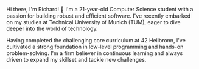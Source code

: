 Hi there, I'm Richard! 👋
I'm a 21-year-old Computer Science student with a passion for building robust and efficient software. I've recently embarked on my studies at Technical University of Munich (TUM), eager to dive deeper into the world of technology.

Having completed the challenging core curriculum at 42 Heilbronn, I've cultivated a strong foundation in low-level programming and hands-on problem-solving. I'm a firm believer in continuous learning and always driven to expand my skillset and tackle new challenges.

<!-- 🚀 Technologies & Tools
Here's a glimpse of the technologies I've been working with:


https://www.cprogramming.com/" target="_blank" rel="noreferrer">
https://raw.githubusercontent.com/devicons/devicon/master/icons/c/c-original.svg" alt="c" width="40" height="40"/>

https://www.w3schools.com/cpp/" target="_blank" rel="noreferrer">
https://raw.githubusercontent.com/devicons/devicon/master/icons/cplusplus/cplusplus-original.svg" alt="cplusplus" width="40" height="40"/>

https://developer.mozilla.org/en-US/docs/Web/JavaScript" target="_blank" rel="noreferrer">
https://raw.githubusercontent.com/devicons/devicon/master/icons/javascript/javascript-original.svg" alt="javascript" width="40" height="40"/>

https://nodejs.org" target="_blank" rel="noreferrer">
https://raw.githubusercontent.com/devicons/devicon/master/icons/nodejs/nodejs-original-wordmark.svg" alt="nodejs" width="40" height="40"/>

https://www.fastify.io/" target="_blank" rel="noreferrer">
https://raw.githubusercontent.com/fastify/artwork/main/icons/icon-white-bg.png" alt="fastify" width="40" height="40"/>

https://github.com/JoshuaWise/better-sqlite3" target="_blank" rel="noreferrer">
https://raw.githubusercontent.com/devicons/devicon/master/icons/sqlite/sqlite-original.svg" alt="sqlite" width="40" height="40"/> -->
